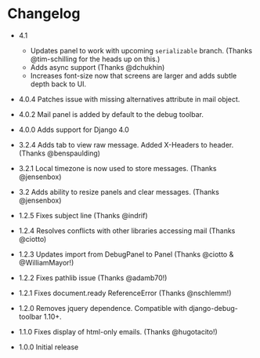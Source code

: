 # Changelog

* 4.1
    - Updates panel to work with upcoming `serializable` branch. (Thanks @tim-schilling for the heads up on this.)
    - Adds async support (Thanks @dchukhin)
    - Increases font-size now that screens are larger and adds subtle depth back to UI.


* 4.0.4 Patches issue with missing alternatives attribute in mail object.
* 4.0.2 Mail panel is added by default to the debug toolbar.
* 4.0.0 Adds support for Django 4.0
* 3.2.4 Adds tab to view raw message.  Added X-Headers to header. (Thanks @benspaulding)
* 3.2.1 Local timezone is now used to store messages. (Thanks @jensenbox)
* 3.2 Adds ability to resize panels and clear messages. (Thanks @jensenbox)
* 1.2.5 Fixes subject line (Thanks @indrif)
* 1.2.4 Resolves conflicts with other libraries accessing mail (Thanks @ciotto)
* 1.2.3 Updates import from DebugPanel to Panel (Thanks @ciotto & @WilliamMayor!)
* 1.2.2 Fixes pathlib issue (Thanks @adamb70!)
* 1.2.1 Fixes document.ready ReferenceError (Thanks @nschlemm!)
* 1.2.0 Removes jquery dependence.  Compatible with django-debug-toolbar 1.10+.
* 1.1.0 Fixes display of html-only emails.  (Thanks @hugotacito!)
* 1.0.0 Initial release

